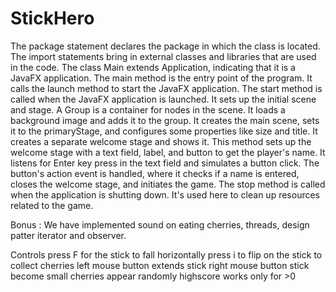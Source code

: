 # StickHero
The package statement declares the package in which the class is located.
The import statements bring in external classes and libraries that are used in the code.
The class Main extends Application, indicating that it is a JavaFX application.
The main method is the entry point of the program. It calls the launch method to start the JavaFX application.
The start method is called when the JavaFX application is launched. It sets up the initial scene and stage.
A Group is a container for nodes in the scene.
It loads a background image and adds it to the group.
It creates the main scene, sets it to the primaryStage, and configures some properties like size and title.
It creates a separate welcome stage and shows it.
This method sets up the welcome stage with a text field, label, and button to get the player's name.
It listens for Enter key press in the text field and simulates a button click.
The button's action event is handled, where it checks if a name is entered, closes the welcome stage, and initiates the game.
The stop method is called when the application is shutting down. It's used here to clean up resources related to the game.

Bonus : We have implemented sound on eating cherries, threads, design patter iterator and observer.


Controls
press F for the stick to fall horizontally
press i to flip on the stick to collect cherries
left mouse button extends stick
right mouse button stick become small
cherries appear randomly
highscore works only for >0
